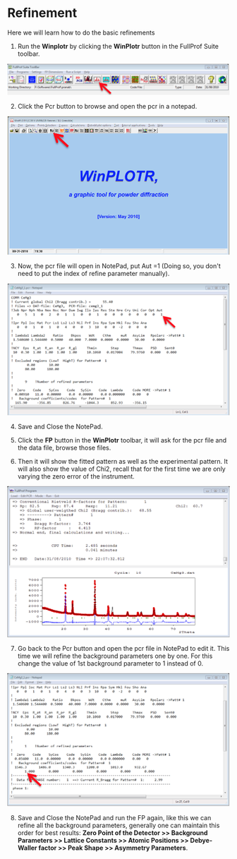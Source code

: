 # Refinement

Here we will learn how to do the basic refinements

1. Run the **Winplotr** by clicking the **WinPlotr** button in the FullProf Suite toolbar.

![](img/img-19.png)  


2. Click the Pcr button to browse and open the pcr in a notepad.

![](img/img-20.png)  


3. Now, the pcr file will open in NotePad, put Aut =1 (Doing so, you don't need to put the index of refine parameter manually).

![](img/img-21.png)  


4. Save and Close the NotePad.

5. Click the **FP** button in the **WinPlotr** toolbar, it will ask for the pcr file and the data file, browse those files.

6. Then it will show the fitted pattern as well as the experimental pattern. It will also show the value of Chi2, recall that for the first time we are only varying the zero error of the instrument.

![](img/img-22.png)  


7. Go back to the Pcr button and open the pcr file in NotePad to edit it. This time we will refine the background parameters one by one. For this change the value of 1st background parameter to 1 instead of 0.

![](img/img-23.png)  


8. Save and Close the NotePad and run the FP again, like this we can refine all the background parameters, generally one can maintain this order for best results:
**Zero Point of the Detector >> Background Parameters >> Lattice Constants >> Atomic Positions >> Debye-Waller factor >> Peak Shape >> Asymmetry Parameters**.
